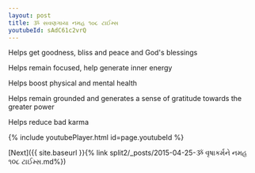```yaml
---
layout: post
title: ૐ સવણગાયા નમહ ૧૦૮ ટાઈમ્સ
youtubeId: sAdC61c2vrQ
---
```

 
 
Helps get goodness, bliss and peace and God's blessings
 
Helps remain focused, help generate inner energy 
 
Helps boost physical and mental health 
 
Helps remain grounded and generates a sense of gratitude towards the greater power 
 
Helps reduce bad karma
 
 
 
 


{% include youtubePlayer.html id=page.youtubeId %}
 
[Next]({{ site.baseurl }}{% link  split2/_posts/2015-04-25-ૐ વૃષાકર્મને નમહ ૧૦૮ ટાઈમ્સ.md%})
 

